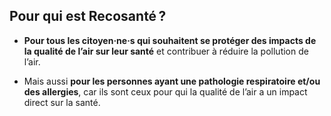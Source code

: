 ## Pour qui est **Recosanté**&#8239;?

- **Pour tous les citoyen·ne·s qui souhaitent se protéger des impacts de la qualité de l’air sur leur santé** et contribuer à réduire la pollution de l’air.

- Mais aussi **pour les personnes ayant une pathologie respiratoire et/ou des allergies**, car ils sont ceux pour qui la qualité de l’air a un impact direct sur la santé.
